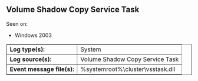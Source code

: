 ## Volume Shadow Copy Service Task

Seen on:
* Windows 2003

<table border="1" class="docutils">
  <tbody>
    <tr>
      <td><b>Log type(s):</b></td>
      <td>System</td>
    </tr>
    <tr>
      <td><b>Log source(s):</b></td>
      <td>Volume Shadow Copy Service Task</td>
    </tr>
    <tr>
      <td><b>Event message file(s):</b></td>
      <td>%systemroot%\cluster\vsstask.dll</td>
    </tr>
  </tbody>
</table>

&nbsp;

